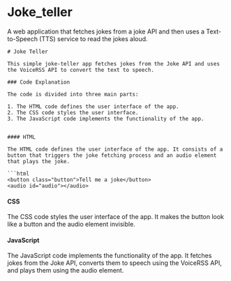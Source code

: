 # Joke_teller
A web application that fetches jokes from a joke API and then uses a Text-to-Speech (TTS) service to read the jokes aloud.
 ```
# Joke Teller

This simple joke-teller app fetches jokes from the Joke API and uses the VoiceRSS API to convert the text to speech.

### Code Explanation

The code is divided into three main parts:

1. The HTML code defines the user interface of the app.
2. The CSS code styles the user interface.
3. The JavaScript code implements the functionality of the app.


#### HTML

The HTML code defines the user interface of the app. It consists of a button that triggers the joke fetching process and an audio element that plays the joke.

```html
<button class="button">Tell me a joke</button>
<audio id="audio"></audio>
```

#### CSS

The CSS code styles the user interface of the app. It makes the button look like a button and the audio element invisible.


#### JavaScript

The JavaScript code implements the functionality of the app. It fetches jokes from the Joke API, converts them to speech using the VoiceRSS API, and plays them using the audio element.


